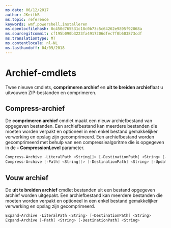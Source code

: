 ```yaml
---
ms.date: 06/12/2017
author: JKeithB
ms.topic: reference
keywords: wmf,powershell,installeren
ms.openlocfilehash: 0c450d765531c18c0b73c5c64262e9895f92068a
ms.sourcegitcommit: cf195b090b3223fa4917206dfec7f0b603873cdf
ms.translationtype: MT
ms.contentlocale: nl-NL
ms.lasthandoff: 04/09/2018
---
```

# <a name="archive-cmdlets"></a>Archief-cmdlets

Twee nieuwe cmdlets, **comprimeren archief** en **uit te breiden archief**laat u uitvouwen ZIP-bestanden en comprimeren.

## <a name="compress-archive"></a>Compress-archief
De **comprimeren archief** cmdlet maakt een nieuw archiefbestand van opgegeven bestanden. Een archiefbestand kan meerdere bestanden die moeten worden verpakt en optioneel in een enkel bestand gemakkelijker verwerking en opslag zijn gecomprimeerd. Een archiefbestand worden gecomprimeerd met behulp van een compressiealgoritme die is opgegeven in de **- CompressionLevel** parameter.
```powershell
Compress-Archive -LiteralPath <String[]> [-DestinationPath] <String> [-Update] [-CompressionLevel <Microsoft.PowerShell.Commands.CompressionLevel>]
Compress-Archive [-Path] <String[]> [-DestinationPath] <String> [-Update] [-CompressionLevel <Microsoft.PowerShell.Commands.CompressionLevel>]
```

## <a name="expand-archive"></a>Vouw archief
De **uit te breiden archief** cmdlet bestanden uit een bestand opgegeven archief worden uitgepakt. Een archiefbestand kan meerdere bestanden die moeten worden verpakt en optioneel in een enkel bestand gemakkelijker verwerking en opslag zijn gecomprimeerd.
```powershell
Expand-Archive -LiteralPath <String> [-DestinationPath] <String>
Expand-Archive [-Path] <String> [-DestinationPath] <String>
```